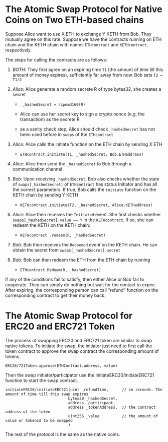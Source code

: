# The Atomic Swap Protocol for Native Coins on Two ETH-based chains

Suppose Alice want to use X ETH to exchange Y KETH from Bob. They mutually agree on this rate. Suppose we have the contracts running on ETH chain and the KETH chain with names ```ETHcontract``` and ```KETHcontract```, respectively.

The steps for calling the contracts are as follows:

1. *BOTH:* They first agree on an expiring time ```T1``` (the amount of time till this amount of money expires), sufficiently far away from now. Bob sets ```T2 = T1/2```



2.  *Alice:* Alice generate a random secrete R of type bytes32, she creates a secret

    *   ``` _hashedSecret = ripemd160(R)```
    *   Alice can use her secret key to sign a crypto nonce (e.g. the transaction) as the secrete R

    *  as a sanity check step, Alice should check  ```_hashedSecret``` has not been used before in ```swaps``` of the ```ETHcontract```


3. *Alice:* Alice calls the initiate function on the ETH chain by sending X ETH

    *   ```ETHcontract.initiate(T1, _hashedSecret, Bob.ETHaddress)```



4. *Alice:* Alice then send the ```_hashedSecret``` to Bob through a communication channel



5. *Bob:* Upon receiving ```_hashedSecret```, Bob also checks whether the state of ```swaps[_hashedSecret]``` of ```ETHcontract``` has status Initiator and has all the correct parameters. If true, Bob calls the ```initiate``` function on the KETH chain by sending Y KETH

    *   ```KETHcontract.initiate(T2, _hashedSecret, Alice.KETHaddress)```



6. *Alice:* Alice then receives the ```Initiated``` event. She first checks whether ```swaps[_hashedSecret].value == Y``` in the ```KETHcontract```. If so, she can redeem the KETH on the KETH chain:

    *   ```KETHcontract .redeem(R, _hashedSecret)```



7. *Bob:* Bob then receives the ```Redeemed``` event on the KETH chain. He can obtain the secret from ```swaps[_hashedSecret].secret```



8. *Bob:* Bob can then redeem the ETH from the ETH chain by running

    *   ```ETHcontract.Redeem(R, _hashedSecret)```

If any of the conditions fail to satisfy, then either Alice or Bob fail to cooperate. They can simply do nothing but wait for the contact to expire. After expiring, the corresponding person can call “refund” function on the corresponding contract to get their money back.


# The Atomic Swap Protocol for ERC20 and ERC721 Token

The process of swapping ERC20 and ERC721 token are similar to swap native tokens. To initiate the swap, the initiator just need to first call the token contract to approve the swap contract the corresponding amount of tokens.

```
ERC20/721Token.approve(ETHContract.address, value)
```

Then the swap initiator/participator use the initiateERC20/initiateERC721 function to start the swap contract.

```
initiateERC20/initiateERC721(uint _refundTime,      // in seconds. The amount of time till this swap expires
                            bytes20 _hashedSecret, 
                            address _participant, 
                            address _tokenAddress,  // the contract address of the token
                            uint256 _value          // the amount of value or tokenId to be swapped
                            )
```

The rest of the protocol is the same as the native coins.
